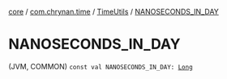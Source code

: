 [core](../../index.md) / [com.chrynan.time](../index.md) / [TimeUtils](index.md) / [NANOSECONDS_IN_DAY](./-n-a-n-o-s-e-c-o-n-d-s_-i-n_-d-a-y.md)

# NANOSECONDS_IN_DAY

(JVM, COMMON) `const val NANOSECONDS_IN_DAY: `[`Long`](https://kotlinlang.org/api/latest/jvm/stdlib/kotlin/-long/index.html)